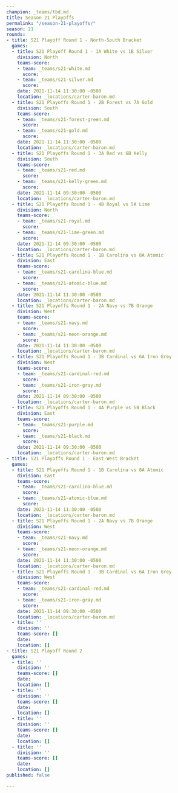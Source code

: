 ```yaml
---
champion: _teams/tbd.md
title: Season 21 Playoffs
permalink: "/season-21-playoffs/"
season: 21
rounds:
- title: S21 Playoff Round 1 - North-South Bracket
  games:
  - title: S21 Playoff Round 1 - 1A White vs 1B Silver
    division: North
    teams-score:
    - team: _teams/s21-white.md
      score: 
    - team: _teams/s21-silver.md
      score: 
    date: 2021-11-14 11:30:00 -0500
    location: _locations/carter-baron.md
  - title: S21 Playoffs Round 1 - 2B Forest vs 7A Gold
    division: South
    teams-score:
    - team: _teams/s21-forest-green.md
      score: 
    - team: _teams/s21-gold.md
      score: 
    date: 2021-11-14 11:30:00 -0500
    location: _locations/carter-baron.md
  - title: S21 Playoffs Round 1 - 3A Red vs 6B Kelly
    division: South
    teams-score:
    - team: _teams/s21-red.md
      score: 
    - team: _teams/s21-kelly-green.md
      score: 
    date: 2021-11-14 09:30:00 -0500
    location: _locations/carter-baron.md
  - title: S21 Playoffs Round 1 - 4B Royal vs 5A Lime
    division: North
    teams-score:
    - team: _teams/s21-royal.md
      score: 
    - team: _teams/s21-lime-green.md
      score: 
    date: 2021-11-14 09:30:00 -0500
    location: _locations/carter-baron.md
  - title: S21 Playoffs Round 1 - 1B Carolina vs 8A Atomic
    division: East
    teams-score:
    - team: _teams/s21-carolina-blue.md
      score: 
    - team: _teams/s21-atomic-blue.md
      score: 
    date: 2021-11-14 11:30:00 -0500
    location: _locations/carter-baron.md
  - title: S21 Playoffs Round 1 - 2A Navy vs 7B Orange
    division: West
    teams-score:
    - team: _teams/s21-navy.md
      score: 
    - team: _teams/s21-neon-orange.md
      score: 
    date: 2021-11-14 11:30:00 -0500
    location: _locations/carter-baron.md
  - title: S21 Playoffs Round 1 - 3B Cardinal vs 6A Iron Grey
    division: West
    teams-score:
    - team: _teams/s21-cardinal-red.md
      score: 
    - team: _teams/s21-iron-gray.md
      score: 
    date: 2021-11-14 09:30:00 -0500
    location: _locations/carter-baron.md
  - title: S21 Playoffs Round 1 - 4A Purple vs 5B Black
    division: East
    teams-score:
    - team: _teams/s21-purple.md
      score: 
    - team: _teams/s21-black.md
      score: 
    date: 2021-11-14 09:30:00 -0500
    location: _locations/carter-baron.md
- title: S21 Playoffs Round 1 - East-West Bracket
  games:
  - title: S21 Playoffs Round 1 - 1B Carolina vs 8A Atomic
    division: East
    teams-score:
    - team: _teams/s21-carolina-blue.md
      score: 
    - team: _teams/s21-atomic-blue.md
      score: 
    date: 2021-11-14 11:30:00 -0500
    location: _locations/carter-baron.md
  - title: S21 Playoffs Round 1 - 2A Navy vs 7B Orange
    division: West
    teams-score:
    - team: _teams/s21-navy.md
      score: 
    - team: _teams/s21-neon-orange.md
      score: 
    date: 2021-11-14 11:30:00 -0500
    location: _locations/carter-baron.md
  - title: S21 Playoffs Round 1 - 3B Cardinal vs 6A Iron Grey
    division: West
    teams-score:
    - team: _teams/s21-cardinal-red.md
      score: 
    - team: _teams/s21-iron-gray.md
      score: 
    date: 2021-11-14 09:30:00 -0500
    location: _locations/carter-baron.md
  - title: ''
    division: ''
    teams-score: []
    date: 
    location: []
- title: S21 Playoff Round 2
  games:
  - title: ''
    division: ''
    teams-score: []
    date: 
    location: []
  - title: ''
    division: ''
    teams-score: []
    date: 
    location: []
  - title: ''
    division: ''
    teams-score: []
    date: 
    location: []
  - title: ''
    division: ''
    teams-score: []
    date: 
    location: []
published: false

---
```

